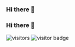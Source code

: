 ### Hi there 👋

<!--
**yuepaang/yuepaang** is a ✨ _special_ ✨ repository because its `README.md` (this file) appears on your GitHub profile.

Here are some ideas to get you started:

- 🔭 I’m currently working on ...
- 🌱 I’m currently learning ...
- 👯 I’m looking to collaborate on ...
- 🤔 I’m looking for help with ...
- 💬 Ask me about ...
- 📫 How to reach me: ...
- 😄 Pronouns: ...
- ⚡ Fun fact: ...
-->
### Hi there 👋  

![visitors](https://visitor-badge.laobi.icu/badge?page_id=hehuapei.hehuapei)
![visitor badge](https://visitor-badge.laobi.icu/badge?page_id=yuepaang.vistor_badge)
